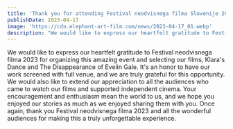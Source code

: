 ```yaml
---
title: 'Thank you for attending Festival neodvisnega filma Slovenije 2023'
publishDate: 2023-04-17
image: 'https://cdn.elephant-art-film.com/news/2023-04-17_01.webp'
description: "We would like to express our heartfelt gratitude to Festival neodvisnega filma 2023 for organizing this amazing event and selecting our films, Klara's Dance and The Disappearance of Evelin Gale."
---
```


We would like to express our heartfelt gratitude to Festival neodvisnega filma 2023 for organizing this amazing event and selecting our films, Klara's Dance and The Disappearance of Evelin Gale. It's an honor to have our work screened with full venue, and we are truly grateful for this opportunity. We would also like to extend our appreciation to all the audiences who came to watch our films and supported independent cinema. Your encouragement and enthusiasm mean the world to us, and we hope you enjoyed our stories as much as we enjoyed sharing them with you. Once again, thank you Festival neodvisnega filma 2023 and all the wonderful audiences for making this a truly unforgettable experience.
